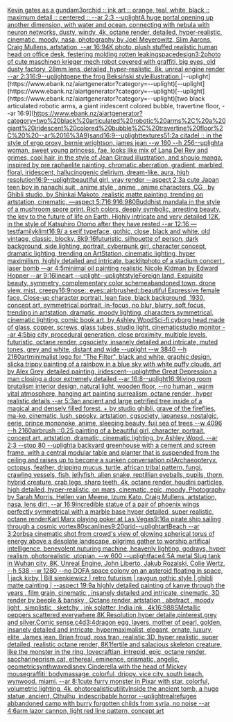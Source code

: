 [Kevin gates as a gundam](https://www.ebank.nz/aiartgenerator?category=Kevin%20gates%20as%20a%20gundam)[3](https://www.ebank.nz/aiartgenerator?category=3)[orchid :: ink art :: orange, teal, white, black :: maximum detail :: centered :: --ar 2:3 --uplight](https://www.ebank.nz/aiartgenerator?category=orchid%20%3A%3A%20ink%20art%20%3A%3A%20orange%2C%20teal%2C%20white%2C%20black%20%3A%3A%20maximum%20detail%20%3A%3A%20centered%20%3A%3A%20--ar%202%3A3%20--uplight)[A huge portal opening up another dimension, with water and ocean, connecting with nebula with neuron networks, dusty, windy, 4k, octane render, detailed, hyper-realistic, cinematic, moody, nasa, photography by Joel Meyerowitz, Slim Aarons, Craig Mullens, artstation, --ar 16:9](https://www.ebank.nz/aiartgenerator?category=A%20huge%20portal%20opening%20up%20another%20dimension%2C%20with%20water%20and%20ocean%2C%20connecting%20with%20nebula%20with%20neuron%20networks%2C%20dusty%2C%20windy%2C%204k%2C%20octane%20render%2C%20detailed%2C%20hyper-realistic%2C%20cinematic%2C%20moody%2C%20nasa%2C%20photography%20by%20Joel%20Meyerowitz%2C%20Slim%20Aarons%2C%20Craig%20Mullens%2C%20artstation%2C%20--ar%2016%3A9)[4K photo, plush stuffed realistic human head on office desk, festering molding rotten leaking](https://www.ebank.nz/aiartgenerator?category=4K%20photo%2C%20plush%20stuffed%20realistic%20human%20head%20on%20office%20desk%2C%20festering%20molding%20rotten%20leaking)[space](https://www.ebank.nz/aiartgenerator?category=space)[design](https://www.ebank.nz/aiartgenerator?category=design)[3:2](https://www.ebank.nz/aiartgenerator?category=3%3A2)[photo of cute maschinen krieger mech robot covered with graffiti, big eyes, old dusty factory, 28mm lens, detailed, hyper-realistic, 8k, unreal engine render --ar 2:3](https://www.ebank.nz/aiartgenerator?category=photo%20of%20cute%20maschinen%20krieger%20mech%20robot%20covered%20with%20graffiti%2C%20big%20eyes%2C%20old%20dusty%20factory%2C%2028mm%20lens%2C%20detailed%2C%20hyper-realistic%2C%208k%2C%20unreal%20engine%20render%20--ar%202%3A3)[16:9](https://www.ebank.nz/aiartgenerator?category=16%3A9)[--uplight](https://www.ebank.nz/aiartgenerator?category=--uplight)[pepe the frog Beksiński style](https://www.ebank.nz/aiartgenerator?category=pepe%20the%20frog%20Beksi%C5%84ski%20style)[illustration.](https://www.ebank.nz/aiartgenerator?category=illustration.)[--uplight](https://www.ebank.nz/aiartgenerator?category=--uplight)[--uplight](https://www.ebank.nz/aiartgenerator?category=--uplight)[--uplight](https://www.ebank.nz/aiartgenerator?category=--uplight)[two black articulated robotic arms, a giant iridescent colored bubble, travertine floor,  --ar 16:9](https://www.ebank.nz/aiartgenerator?category=two%20black%20articulated%20robotic%20arms%2C%20a%20giant%20iridescent%20colored%20bubble%2C%20travertine%20floor%2C%20%20--ar%2016%3A9)[sand](https://www.ebank.nz/aiartgenerator?category=sand)[16:9](https://www.ebank.nz/aiartgenerator?category=16%3A9)[--uplight](https://www.ebank.nz/aiartgenerator?category=--uplight)[textures](https://www.ebank.nz/aiartgenerator?category=textures)[5](https://www.ebank.nz/aiartgenerator?category=5)[1:2](https://www.ebank.nz/aiartgenerator?category=1%3A2)[a citadel :: in the style of ergo proxy, bernie wrightson, james jean --w 160 --h 256](https://www.ebank.nz/aiartgenerator?category=a%20citadel%20%3A%3A%20in%20the%20style%20of%20ergo%20proxy%2C%20bernie%20wrightson%2C%20james%20jean%20--w%20160%20--h%20256)[--uplight](https://www.ebank.nz/aiartgenerator?category=--uplight)[a woman, sweet young princess, fae, looks like mix of Lana Del Rey and grimes, cool hair, in the style of Jean Giraud illustration, and shoujo manga, inspired by pre raphaelite painting, chromatic aberration, gradient, marbled, floral, iridescent, hallucinogenic delirium, dream-like, aura, high resolution](https://www.ebank.nz/aiartgenerator?category=a%20woman%2C%20sweet%20young%20princess%2C%20fae%2C%20looks%20like%20mix%20of%20Lana%20Del%20Rey%20and%20grimes%2C%20cool%20hair%2C%20in%20the%20style%20of%20Jean%20Giraud%20illustration%2C%20and%20shoujo%20manga%2C%20inspired%20by%20pre%20raphaelite%20painting%2C%20chromatic%20aberration%2C%20gradient%2C%20marbled%2C%20floral%2C%20iridescent%2C%20hallucinogenic%20delirium%2C%20dream-like%2C%20aura%2C%20high%20resolution)[16:9](https://www.ebank.nz/aiartgenerator?category=16%3A9)[--uplight](https://www.ebank.nz/aiartgenerator?category=--uplight)[beautiful girl, vray render --aspect 2:3](https://www.ebank.nz/aiartgenerator?category=beautiful%20girl%2C%20vray%20render%20--aspect%202%3A3)[a cute Japan  teen boy in nanachi suit , anime style , anime , anime characters ,CG , by Ghibli studio, by Shinkai Makoto ,realistic,matte painting, trending on artstation, cinematic, —aspect 5:7](https://www.ebank.nz/aiartgenerator?category=a%20cute%20Japan%20%20teen%20boy%20in%20nanachi%20suit%20%2C%20anime%20style%20%2C%20anime%20%2C%20anime%20characters%20%2CCG%20%2C%20by%20Ghibli%20studio%2C%20by%20Shinkai%20Makoto%20%2Crealistic%2Cmatte%20painting%2C%20trending%20on%20artstation%2C%20cinematic%2C%20%E2%80%94aspect%205%3A7)[16:9](https://www.ebank.nz/aiartgenerator?category=16%3A9)[16:9](https://www.ebank.nz/aiartgenerator?category=16%3A9)[80](https://www.ebank.nz/aiartgenerator?category=80)[Buddhist mandala in the style of a mushroom spore print. Rich colors, deeply symbolic, arresting beauty, the key to the future of life on Earth. Highly intricate and very detailed 12K, in the style of Katsuhiro Otomo after they have rested --ar 12:16 —test](https://www.ebank.nz/aiartgenerator?category=Buddhist%20mandala%20in%20the%20style%20of%20a%20mushroom%20spore%20print.%20Rich%20colors%2C%20deeply%20symbolic%2C%20arresting%20beauty%2C%20the%20key%20to%20the%20future%20of%20life%20on%20Earth.%20Highly%20intricate%20and%20very%20detailed%2012K%2C%20in%20the%20style%20of%20Katsuhiro%20Otomo%20after%20they%20have%20rested%20--ar%2012%3A16%20%E2%80%94test)[family](https://www.ebank.nz/aiartgenerator?category=family)[klimt](https://www.ebank.nz/aiartgenerator?category=klimt)[16:9](https://www.ebank.nz/aiartgenerator?category=16%3A9)[/ a serif typeface, gothic, close, black and white, old vintage, classic, blocky, 8k](https://www.ebank.nz/aiartgenerator?category=/%20a%20serif%20typeface%2C%20gothic%2C%20close%2C%20black%20and%20white%2C%20old%20vintage%2C%20classic%2C%20blocky%2C%208k)[9:16](https://www.ebank.nz/aiartgenerator?category=9%3A16)[futuristic, silhouette of person, dark background, side lighting, portrait, cyberpunk girl, character concept, dramatic lighting, trending on ArtStation, cinematic lighting, hyper maximilism, highly detailed and intricate, backlit](https://www.ebank.nz/aiartgenerator?category=futuristic%2C%20silhouette%20of%20person%2C%20dark%20background%2C%20side%20lighting%2C%20portrait%2C%20cyberpunk%20girl%2C%20character%20concept%2C%20dramatic%20lighting%2C%20trending%20on%20ArtStation%2C%20cinematic%20lighting%2C%20hyper%20maximilism%2C%20highly%20detailed%20and%20intricate%2C%20backlit)[photo of a stadium concert , laser bomb —ar 4:5](https://www.ebank.nz/aiartgenerator?category=photo%20of%20a%20stadium%20concert%20%2C%20laser%20bomb%20%E2%80%94ar%204%3A5)[minimal oil painting realistic Nicole Kidman	 by Edward Hopper --ar 9:16](https://www.ebank.nz/aiartgenerator?category=minimal%20oil%20painting%20realistic%20Nicole%20Kidman%09%20by%20Edward%20Hopper%20--ar%209%3A16)[lineart,](https://www.ebank.nz/aiartgenerator?category=lineart%2C)[--uplight](https://www.ebank.nz/aiartgenerator?category=--uplight)[--uplight](https://www.ebank.nz/aiartgenerator?category=--uplight)[style](https://www.ebank.nz/aiartgenerator?category=style)[Foreign land, Exquisite beauty, symmetry, complementary color scheme](https://www.ebank.nz/aiartgenerator?category=Foreign%20land%2C%20Exquisite%20beauty%2C%20symmetry%2C%20complementary%20color%20scheme)[abandoned town, drone view, mist, creepy](https://www.ebank.nz/aiartgenerator?category=abandoned%20town%2C%20drone%20view%2C%20mist%2C%20creepy)[16:9](https://www.ebank.nz/aiartgenerator?category=16%3A9)[nose:: eyes::airbrushed::beautiful Expressive female face, Close-up character portrait, lean face, black background, 1930, concept art, symmetrical portrait, in-focus, no blur, blurry, soft focus, trending in artstation, dramatic, moody lighting, characters symmetrical, cinematic lighting, comic book art, by Ashley Wood](https://www.ebank.nz/aiartgenerator?category=nose%3A%3A%20eyes%3A%3Aairbrushed%3A%3Abeautiful%20Expressive%20female%20face%2C%20Close-up%20character%20portrait%2C%20lean%20face%2C%20black%20background%2C%201930%2C%20concept%20art%2C%20symmetrical%20portrait%2C%20in-focus%2C%20no%20blur%2C%20blurry%2C%20soft%20focus%2C%20trending%20in%20artstation%2C%20dramatic%2C%20moody%20lighting%2C%20characters%20symmetrical%2C%20cinematic%20lighting%2C%20comic%20book%20art%2C%20by%20Ashley%20Wood)[Sci-fi cyborg head made of glass, copper, screws, glass tubes, studio light, cinematic](https://www.ebank.nz/aiartgenerator?category=Sci-fi%20cyborg%20head%20made%20of%20glass%2C%20copper%2C%20screws%2C%20glass%20tubes%2C%20studio%20light%2C%20cinematic)[studio monitor --ar 4:5](https://www.ebank.nz/aiartgenerator?category=studio%20monitor%20--ar%204%3A5)[big city, procedural generation, close proximity, multiple levels, futuristic, octane render, cgsociety, insanely detailed and intricate, muted tones, grey and white, distant and wide --uplight --w 3840 --h 2160](https://www.ebank.nz/aiartgenerator?category=big%20city%2C%20procedural%20generation%2C%20close%20proximity%2C%20multiple%20levels%2C%20futuristic%2C%20octane%20render%2C%20cgsociety%2C%20insanely%20detailed%20and%20intricate%2C%20muted%20tones%2C%20grey%20and%20white%2C%20distant%20and%20wide%20--uplight%20--w%203840%20--h%202160)[art](https://www.ebank.nz/aiartgenerator?category=art)[minimalist logo for "The Filter", black and white, graphic design, slick](https://www.ebank.nz/aiartgenerator?category=minimalist%20logo%20for%20%22The%20Filter%22%2C%20black%20and%20white%2C%20graphic%20design%2C%20slick)[a trippy painting of a rainbow in a blue sky with white puffy clouds, art by Alex Grey, detailed painting, iridescent](https://www.ebank.nz/aiartgenerator?category=a%20trippy%20painting%20of%20a%20rainbow%20in%20a%20blue%20sky%20with%20white%20puffy%20clouds%2C%20art%20by%20Alex%20Grey%2C%20detailed%20painting%2C%20iridescent)[--uplight](https://www.ebank.nz/aiartgenerator?category=--uplight)[the Great Depression a man closing a door extremely detailed --ar 16:8](https://www.ebank.nz/aiartgenerator?category=the%20Great%20Depression%20a%20man%20closing%20a%20door%20extremely%20detailed%20--ar%2016%3A8)[--uplight](https://www.ebank.nz/aiartgenerator?category=--uplight)[16:9](https://www.ebank.nz/aiartgenerator?category=16%3A9)[living room brutalism interior design, natural light, wooden floor, --no human , warm vital atmosphere, hanging art painting surrealism, octane render , hyper realistic details --ar 5:3](https://www.ebank.nz/aiartgenerator?category=living%20room%20brutalism%20interior%20design%2C%20natural%20light%2C%20wooden%20floor%2C%20--no%20human%20%2C%20warm%20vital%20atmosphere%2C%20hanging%20art%20painting%20surrealism%2C%20octane%20render%20%2C%20hyper%20realistic%20details%20--ar%205%3A3)[an ancient and large petrified tree inside of a magical and densely filled forest. + by studio ghibli, grave of the fireflies, ma-ko, cinematic, lush, spooky, artstation, cgsociety, japanese, nostalgic, eerie, prince mononoke, anime, sleeping beauty, fuji sea of trees  --w 4096  --h 2160](https://www.ebank.nz/aiartgenerator?category=an%20ancient%20and%20large%20petrified%20tree%20inside%20of%20a%20magical%20and%20densely%20filled%20forest.%20%2B%20by%20studio%20ghibli%2C%20grave%20of%20the%20fireflies%2C%20ma-ko%2C%20cinematic%2C%20lush%2C%20spooky%2C%20artstation%2C%20cgsociety%2C%20japanese%2C%20nostalgic%2C%20eerie%2C%20prince%20mononoke%2C%20anime%2C%20sleeping%20beauty%2C%20fuji%20sea%20of%20trees%20%20--w%204096%20%20--h%202160)[airbrush ::0.25 painting of a beautiful girl, character, portrait, concept art, artstation, dramatic, cinematic lighting, by Ashley Wood. --ar 2:3 --stop 80 --uplight](https://www.ebank.nz/aiartgenerator?category=airbrush%20%3A%3A0.25%20painting%20of%20a%20beautiful%20girl%2C%20character%2C%20portrait%2C%20concept%20art%2C%20artstation%2C%20dramatic%2C%20cinematic%20lighting%2C%20by%20Ashley%20Wood.%20--ar%202%3A3%20--stop%2080%20--uplight)[a backyard greenhouse with a cement and screen frame, with a central modular table and planter that is suspended from the ceiling and raises up to become a sunken conversation pit](https://www.ebank.nz/aiartgenerator?category=a%20backyard%20greenhouse%20with%20a%20cement%20and%20screen%20frame%2C%20with%20a%20central%20modular%20table%20and%20planter%20that%20is%20suspended%20from%20the%20ceiling%20and%20raises%20up%20to%20become%20a%20sunken%20conversation%20pit)[Archaeopteryx, octopus, feather, dripping mucus, turtle, african tribal pattern, fungi, crawling vessels, fish, jellyfish, alien snake, reptillian eyeballs, pupils, thorn, hybrid creature, crab legs, sharp teeth, 4k, octane render, houdini particles, high detailed, hyper-realistic, on mars, cinematic, epic, moody, Photography by Sarah Morris, Hellen van Meene, Izumi Kato, Craig Mullens, artstation, nasa, lens dirt, --ar 16:9](https://www.ebank.nz/aiartgenerator?category=Archaeopteryx%2C%20octopus%2C%20feather%2C%20dripping%20mucus%2C%20turtle%2C%20african%20tribal%20pattern%2C%20fungi%2C%20crawling%20vessels%2C%20fish%2C%20jellyfish%2C%20alien%20snake%2C%20reptillian%20eyeballs%2C%20pupils%2C%20thorn%2C%20hybrid%20creature%2C%20crab%20legs%2C%20sharp%20teeth%2C%204k%2C%20octane%20render%2C%20houdini%20particles%2C%20high%20detailed%2C%20hyper-realistic%2C%20on%20mars%2C%20cinematic%2C%20epic%2C%20moody%2C%20Photography%20by%20Sarah%20Morris%2C%20Hellen%20van%20Meene%2C%20Izumi%20Kato%2C%20Craig%20Mullens%2C%20artstation%2C%20nasa%2C%20lens%20dirt%2C%20--ar%2016%3A9)[incredible statue of a pair of phoenix wings perfectly symmetrical with a marble base hyper detailed, super realistic, octane render](https://www.ebank.nz/aiartgenerator?category=incredible%20statue%20of%20a%20pair%20of%20phoenix%20wings%20perfectly%20symmetrical%20with%20a%20marble%20base%20hyper%20detailed%2C%20super%20realistic%2C%20octane%20render)[Karl Marx playing poker at Las Vegas](https://www.ebank.nz/aiartgenerator?category=Karl%20Marx%20playing%20poker%20at%20Las%20Vegas)[9:16](https://www.ebank.nz/aiartgenerator?category=9%3A16)[a pirate ship sailing through a cosmic vortex](https://www.ebank.nz/aiartgenerator?category=a%20pirate%20ship%20sailing%20through%20a%20cosmic%20vortex)[80](https://www.ebank.nz/aiartgenerator?category=80)[scanlines](https://www.ebank.nz/aiartgenerator?category=scanlines)[9:20](https://www.ebank.nz/aiartgenerator?category=9%3A20)[grid](https://www.ebank.nz/aiartgenerator?category=grid)[--uplight](https://www.ebank.nz/aiartgenerator?category=--uplight)[art](https://www.ebank.nz/aiartgenerator?category=art)[Beach --ar 3:2](https://www.ebank.nz/aiartgenerator?category=Beach%20--ar%203%3A2)[orbs](https://www.ebank.nz/aiartgenerator?category=orbs)[a cinematic shot from crowd's view of glowing spherical torus of energy above a desolate landscape, pilgrims gather to worship artifical intelligence, benevolent nuturing machine, heavenly lighting, godrays, hyper realism, photorealistic, utopian, --w 600 --uplight](https://www.ebank.nz/aiartgenerator?category=a%20cinematic%20shot%20from%20crowd%27s%20view%20of%20glowing%20spherical%20torus%20of%20energy%20above%20a%20desolate%20landscape%2C%20pilgrims%20gather%20to%20worship%20artifical%20intelligence%2C%20benevolent%20nuturing%20machine%2C%20heavenly%20lighting%2C%20godrays%2C%20hyper%20realism%2C%20photorealistic%2C%20utopian%2C%20--w%20600%20--uplight)[face](https://www.ebank.nz/aiartgenerator?category=face)[4:5](https://www.ebank.nz/aiartgenerator?category=4%3A5)[A metal Slug tank in Wuhan city, 8K, Unreal Engine, John Liberto, Jakub Rozalski, Colie Wertz, --h 538 --w 1280 --no DOF](https://www.ebank.nz/aiartgenerator?category=A%20metal%20Slug%20tank%20in%20Wuhan%20city%2C%208K%2C%20Unreal%20Engine%2C%20John%20Liberto%2C%20Jakub%20Rozalski%2C%20Colie%20Wertz%2C%20--h%20538%20--w%201280%20--no%20DOF)[A space colony on an asteroid floating in space, | jack kirby | Bill sienkiewicz | retro futurism | raygun gothic style | ghibli matte painting | --aspect 19:9](https://www.ebank.nz/aiartgenerator?category=A%20space%20colony%20on%20an%20asteroid%20floating%20in%20space%2C%20%7C%20jack%20kirby%20%7C%20Bill%20sienkiewicz%20%7C%20retro%20futurism%20%7C%20raygun%20gothic%20style%20%7C%20ghibli%20matte%20painting%20%7C%20--aspect%2019%3A9)[a highly detailed painting of kanye through the years , film grain, cinematic , insanely detailed and intricate, cinematic, 3D render by beeple & bansky  , Octane render, artstation , abstract , moody light , simplistic , sketchy , ink splatter, India ink , 4k](https://www.ebank.nz/aiartgenerator?category=a%20highly%20detailed%20painting%20of%20kanye%20through%20the%20years%20%2C%20film%20grain%2C%20cinematic%20%2C%20insanely%20detailed%20and%20intricate%2C%20cinematic%2C%203D%20render%20by%20beeple%20%26%20bansky%20%20%2C%20Octane%20render%2C%20artstation%20%2C%20abstract%20%2C%20moody%20light%20%2C%20simplistic%20%2C%20sketchy%20%2C%20ink%20splatter%2C%20India%20ink%20%2C%204k)[16:9](https://www.ebank.nz/aiartgenerator?category=16%3A9)[88](https://www.ebank.nz/aiartgenerator?category=88)[SMetallic peppers scattered everywhere,8K Resolution,hyper detaile,pinterest,grey and silver,Comic sense,c4d](https://www.ebank.nz/aiartgenerator?category=SMetallic%20peppers%20scattered%20everywhere%2C8K%20Resolution%2Chyper%20detaile%2Cpinterest%2Cgrey%20and%20silver%2CComic%20sense%2Cc4d)[3:4](https://www.ebank.nz/aiartgenerator?category=3%3A4)[dragon egg, layers, mother of pearl, golden, insanely detailed and intricate, hypermaximalist, elegant, ornate, luxury, elite, James jean, Brian froud, ross tran, realistic 3D, hyper realistic, super detailed, realistic octane render, 8K](https://www.ebank.nz/aiartgenerator?category=dragon%20egg%2C%20layers%2C%20mother%20of%20pearl%2C%20golden%2C%20insanely%20detailed%20and%20intricate%2C%20hypermaximalist%2C%20elegant%2C%20ornate%2C%20luxury%2C%20elite%2C%20James%20jean%2C%20Brian%20froud%2C%20ross%20tran%2C%20realistic%203D%2C%20hyper%20realistic%2C%20super%20detailed%2C%20realistic%20octane%20render%2C%208K)[1](https://www.ebank.nz/aiartgenerator?category=1)[fertile and salacious skeleton creature, like the monster in the ring, lovecraftian, intrepid, epic, octane render, saccharine](https://www.ebank.nz/aiartgenerator?category=fertile%20and%20salacious%20skeleton%20creature%2C%20like%20the%20monster%20in%20the%20ring%2C%20lovecraftian%2C%20intrepid%2C%20epic%2C%20octane%20render%2C%20saccharine)[prism cat, ethereal, eminence, prismatic, angelic, geometric](https://www.ebank.nz/aiartgenerator?category=prism%20cat%2C%20ethereal%2C%20eminence%2C%20prismatic%2C%20angelic%2C%20geometric)[synthwave](https://www.ebank.nz/aiartgenerator?category=synthwave)[disney Cinderella with the head of Mickey mouse](https://www.ebank.nz/aiartgenerator?category=disney%20Cinderella%20with%20the%20head%20of%20Mickey%20mouse)[graffiti: bodymassage. colorful, drippy. vice city. south beach. wynwood. miami. --ar 8:1](https://www.ebank.nz/aiartgenerator?category=graffiti%3A%20bodymassage.%20colorful%2C%20drippy.%20vice%20city.%20south%20beach.%20wynwood.%20miami.%20--ar%208%3A1)[cute furry monster in Pixar with star, colorful, volumetric lighting, 4k, photorealistic](https://www.ebank.nz/aiartgenerator?category=cute%20furry%20monster%20in%20Pixar%20with%20star%2C%20colorful%2C%20volumetric%20lighting%2C%204k%2C%20photorealistic)[utility](https://www.ebank.nz/aiartgenerator?category=utility)[Inside the ancient tomb, a huge statue, ancient, Cthulhu, indescribable horror --uplight](https://www.ebank.nz/aiartgenerator?category=Inside%20the%20ancient%20tomb%2C%20a%20huge%20statue%2C%20ancient%2C%20Cthulhu%2C%20indescribable%20horror%20--uplight)[real](https://www.ebank.nz/aiartgenerator?category=real)[refugee abbandoned camp with burry forgotten childs from syria,  no noise --ar 4:6](https://www.ebank.nz/aiartgenerator?category=refugee%20abbandoned%20camp%20with%20burry%20forgotten%20childs%20from%20syria%2C%20%20no%20noise%20--ar%204%3A6)[arm lazor cannon, light red line pattern, concept art](https://www.ebank.nz/aiartgenerator?category=arm%20lazor%20cannon%2C%20light%20red%20line%20pattern%2C%20concept%20art)
